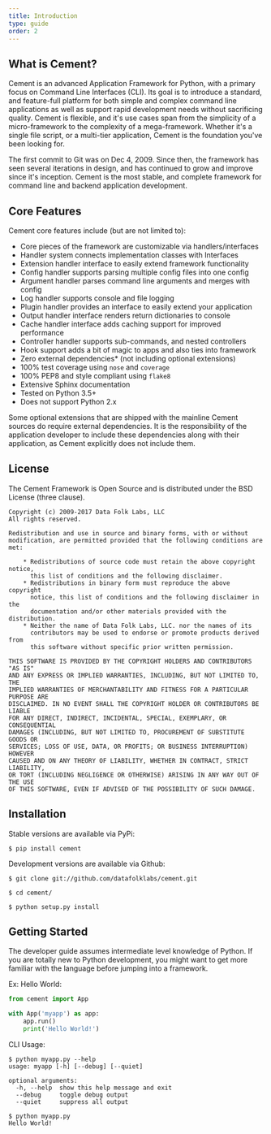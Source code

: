 ```yaml
---
title: Introduction
type: guide
order: 2
---
```


## What is Cement?

Cement is an advanced Application Framework for Python, with a primary focus on Command Line Interfaces (CLI).  Its goal is to introduce a standard, and feature-full platform for both simple and complex command line applications as well as support rapid development needs without sacrificing quality.  Cement is flexible, and it's use cases span from the simplicity of a micro-framework to the complexity of a mega-framework. Whether it's a single file script, or a multi-tier application, Cement is the foundation you've been looking for.

The first commit to Git was on Dec 4, 2009.  Since then, the framework has seen several iterations in design, and has continued to grow and improve since it's inception.  Cement is the most stable, and complete framework for command line and backend application development.

## Core Features

Cement core features include (but are not limited to):

- Core pieces of the framework are customizable via handlers/interfaces
- Handler system connects implementation classes with Interfaces
- Extension handler interface to easily extend framework functionality
- Config handler supports parsing multiple config files into one config
- Argument handler parses command line arguments and merges with config
- Log handler supports console and file logging
- Plugin handler provides an interface to easily extend your application
- Output handler interface renders return dictionaries to console
- Cache handler interface adds caching support for improved performance
- Controller handler supports sub-commands, and nested controllers
- Hook support adds a bit of magic to apps and also ties into framework
- Zero external dependencies* (not including optional extensions)
- 100% test coverage using `nose` and `coverage`
- 100% PEP8 and style compliant using `flake8`
- Extensive Sphinx documentation
- Tested on Python 3.5+
- Does not support Python 2.x

<p class="tip-warn">Some optional extensions that are shipped with the mainline Cement sources do require external dependencies.  It is the responsibility of the application developer to include these dependencies along with their application, as Cement explicitly does not include them.</p>

## License

The Cement Framework is Open Source and is distributed under the BSD License (three clause).

```
Copyright (c) 2009-2017 Data Folk Labs, LLC
All rights reserved.

Redistribution and use in source and binary forms, with or without
modification, are permitted provided that the following conditions are met:

    * Redistributions of source code must retain the above copyright notice,
      this list of conditions and the following disclaimer.
    * Redistributions in binary form must reproduce the above copyright
      notice, this list of conditions and the following disclaimer in the
      documentation and/or other materials provided with the distribution.
    * Neither the name of Data Folk Labs, LLC. nor the names of its
      contributors may be used to endorse or promote products derived from
      this software without specific prior written permission.

THIS SOFTWARE IS PROVIDED BY THE COPYRIGHT HOLDERS AND CONTRIBUTORS "AS IS"
AND ANY EXPRESS OR IMPLIED WARRANTIES, INCLUDING, BUT NOT LIMITED TO, THE
IMPLIED WARRANTIES OF MERCHANTABILITY AND FITNESS FOR A PARTICULAR PURPOSE ARE
DISCLAIMED. IN NO EVENT SHALL THE COPYRIGHT HOLDER OR CONTRIBUTORS BE LIABLE
FOR ANY DIRECT, INDIRECT, INCIDENTAL, SPECIAL, EXEMPLARY, OR CONSEQUENTIAL
DAMAGES (INCLUDING, BUT NOT LIMITED TO, PROCUREMENT OF SUBSTITUTE GOODS OR
SERVICES; LOSS OF USE, DATA, OR PROFITS; OR BUSINESS INTERRUPTION) HOWEVER
CAUSED AND ON ANY THEORY OF LIABILITY, WHETHER IN CONTRACT, STRICT LIABILITY,
OR TORT (INCLUDING NEGLIGENCE OR OTHERWISE) ARISING IN ANY WAY OUT OF THE USE
OF THIS SOFTWARE, EVEN IF ADVISED OF THE POSSIBILITY OF SUCH DAMAGE.
```

## Installation

Stable versions are available via PyPi:

```
$ pip install cement
```

Development versions are available via Github:

```
$ git clone git://github.com/datafolklabs/cement.git

$ cd cement/

$ python setup.py install
```

## Getting Started

<p class="tip-warn">The developer guide assumes intermediate level knowledge of Python. If you are totally new to Python development, you might want to get more familiar with the language before jumping into a framework.</p>

Ex: Hello World:

```python
from cement import App

with App('myapp') as app:
    app.run()
    print('Hello World!')
```

CLI Usage:

```
$ python myapp.py --help
usage: myapp [-h] [--debug] [--quiet]

optional arguments:
  -h, --help  show this help message and exit
  --debug     toggle debug output
  --quiet     suppress all output

$ python myapp.py
Hello World!
```


